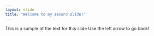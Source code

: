 ```yaml
---
layout: slide
title: "Welcome to my second slide!"
---
```

This is a sample of the text for this slide
Use the left arrow to go back!
